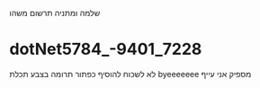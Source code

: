 שלמה ומתניה תרשום משהו
# dotNet5784_-9401_7228
לא לשכוח להוסיף כפתור תרומה
בצבע תכלת
byeeeeeee מספיק אני עייף